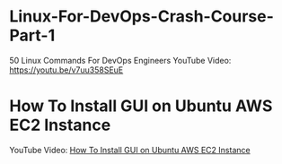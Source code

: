 # Linux-For-DevOps-Crash-Course-Part-1
50 Linux Commands For DevOps Engineers
YouTube Video: https://youtu.be/v7uu358SEuE

# How To Install GUI on Ubuntu AWS EC2 Instance
YouTube Video: [How To Install GUI on Ubuntu AWS EC2 Instance](https://youtu.be/98b7qNurXyw)


